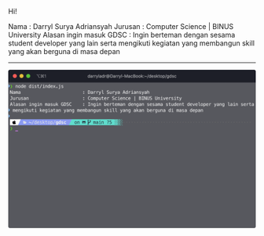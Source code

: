 Hi!

Nama : Darryl Surya Adriansyah
Jurusan : Computer Science | BINUS University
Alasan ingin masuk GDSC : Ingin berteman dengan sesama student developer yang lain serta mengikuti kegiatan yang membangun skill yang akan berguna di masa depan

---

![1633801883947.png](1633801883947.png)

